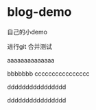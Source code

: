# blog-demo
自己的小demo

进行git 合并测试

aaaaaaaaaaaaaa




bbbbbbb
cccccccccccccccc

dddddddddddddddd

dddddddddddddddd
